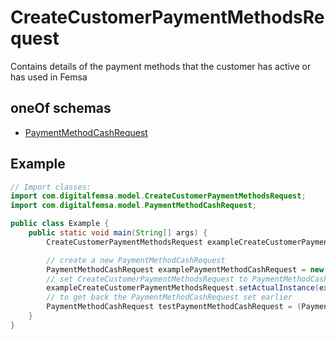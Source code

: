 

# CreateCustomerPaymentMethodsRequest

Contains details of the payment methods that the customer has active or has used in Femsa

## oneOf schemas
* [PaymentMethodCashRequest](PaymentMethodCashRequest.md)

## Example
```java
// Import classes:
import com.digitalfemsa.model.CreateCustomerPaymentMethodsRequest;
import com.digitalfemsa.model.PaymentMethodCashRequest;

public class Example {
    public static void main(String[] args) {
        CreateCustomerPaymentMethodsRequest exampleCreateCustomerPaymentMethodsRequest = new CreateCustomerPaymentMethodsRequest();

        // create a new PaymentMethodCashRequest
        PaymentMethodCashRequest examplePaymentMethodCashRequest = new PaymentMethodCashRequest();
        // set CreateCustomerPaymentMethodsRequest to PaymentMethodCashRequest
        exampleCreateCustomerPaymentMethodsRequest.setActualInstance(examplePaymentMethodCashRequest);
        // to get back the PaymentMethodCashRequest set earlier
        PaymentMethodCashRequest testPaymentMethodCashRequest = (PaymentMethodCashRequest) exampleCreateCustomerPaymentMethodsRequest.getActualInstance();
    }
}
```


